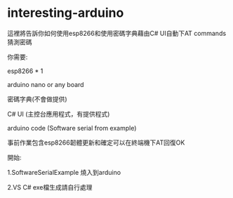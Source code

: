 # interesting-arduino

 這裡將告訴你如何使用esp8266和使用密碼字典藉由C# UI自動下AT commands 猜測密碼
 
 你需要:
 
 esp8266 * 1
 
 arduino nano or any board
 
 密碼字典(不會做提供)
 
 C# UI (主控台應用程式，有提供程式)

arduino code (Software serial from example)

事前作業包含esp8266韌體更新和確定可以在終端機下AT回復OK

開始:

1.SoftwareSerialExample 燒入到arduino

2.VS C# exe檔生成請自行處理
